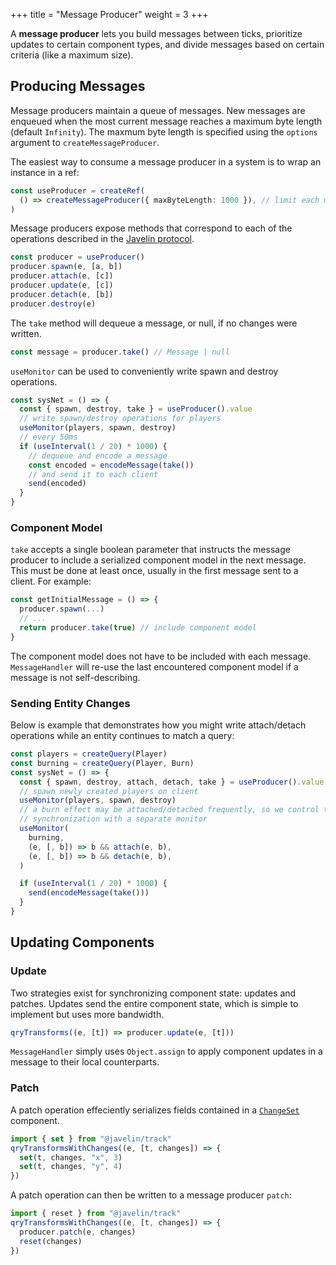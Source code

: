 +++
title = "Message Producer"
weight = 3
+++

A **message producer** lets you build messages between ticks, prioritize updates to certain component types, and divide messages based on certain criteria (like a maximum size).

## Producing Messages

Message producers maintain a queue of messages. New messages are enqueued when the most current message reaches a maximum byte length (default `Infinity`). The maxmum byte length is specified using the `options` argument to `createMessageProducer`.

The easiest way to consume a message producer in a system is to wrap an instance in a ref:

```ts
const useProducer = createRef(
  () => createMessageProducer({ maxByteLength: 1000 }), // limit each message to 1kb
)
```

Message producers expose methods that correspond to each of the operations described in the [Javelin protocol](./networking/../protocol.md).

```ts
const producer = useProducer()
producer.spawn(e, [a, b])
producer.attach(e, [c])
producer.update(e, [c])
producer.detach(e, [b])
producer.destroy(e)
```

The `take` method will dequeue a message, or null, if no changes were written.

```ts
const message = producer.take() // Message | null
```

`useMonitor` can be used to conveniently write spawn and destroy operations.

```ts
const sysNet = () => {
  const { spawn, destroy, take } = useProducer().value
  // write spawn/destroy operations for players
  useMonitor(players, spawn, destroy)
  // every 50ms
  if (useInterval(1 / 20) * 1000) {
    // dequeue and encode a message
    const encoded = encodeMessage(take())
    // and send it to each client
    send(encoded)
  }
}
```

### Component Model

`take` accepts a single boolean parameter that instructs the message producer to include a serialized component model in the next message. This must be done at least once, usually in the first message sent to a client. For example:

```ts
const getInitialMessage = () => {
  producer.spawn(...)
  // ...
  return producer.take(true) // include component model
}
```

The component model does not have to be included with each message. `MessageHandler` will re-use the last encountered component model if a message is not self-describing.

### Sending Entity Changes

Below is example that demonstrates how you might write attach/detach operations while an entity continues to match a query:

```ts
const players = createQuery(Player)
const burning = createQuery(Player, Burn)
const sysNet = () => {
  const { spawn, destroy, attach, detach, take } = useProducer().value
  // spawn newly created players on client
  useMonitor(players, spawn, destroy)
  // a burn effect may be attached/detached frequently, so we control the
  // synchronization with a separate monitor
  useMonitor(
    burning,
    (e, [, b]) => b && attach(e, b),
    (e, [, b]) => b && detach(e, b),
  )

  if (useInterval(1 / 20) * 1000) {
    send(encodeMessage(take()))
  }
}
```

## Updating Components

### Update

Two strategies exist for synchronizing component state: updates and patches. Updates send the entire component state, which is simple to implement but uses more bandwidth.

```ts
qryTransforms((e, [t]) => producer.update(e, [t]))
```

`MessageHandler` simply uses `Object.assign` to apply component updates in a message to their local counterparts.

### Patch

A patch operation effeciently serializes fields contained in a [`ChangeSet`](./ecs/change-detection.md) component.

```ts
import { set } from "@javelin/track"
qryTransformsWithChanges((e, [t, changes]) => {
  set(t, changes, "x", 3)
  set(t, changes, "y", 4)
})
```

A patch operation can then be written to a message producer `patch`:

```ts
import { reset } from "@javelin/track"
qryTransformsWithChanges((e, [t, changes]) => {
  producer.patch(e, changes)
  reset(changes)
})
```

